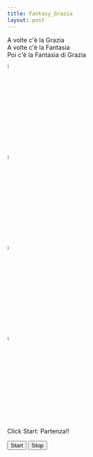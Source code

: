```yaml
---
title: Fantasy_Grazia
layout: post
---
```


A volte c'è la Grazia <br>
A volte c'è la Fantasia <br>
Poi c'è la Fantasia di Grazia

<form>
   <img src="{{site.baseurl}}/assets/imges/pold8art//grazia/g1.jpg" id="g01" style="display: auto;  width: 5%;">  
	 <p id='l3'> </p>
	    <img src="{{site.baseurl}}/assets/imges/pold8art//grazia/g2.jpg" id="g02" style="display: auto;  width: 5%;"> 
			 <p id='l4'> </p>
					    <img src="{{site.baseurl}}/assets/imges/pold8art//grazia/g4.jpg" id="g04" style="display: auto;  width: 5%;"> 
							 <p id='l5'> </p>
								    <img src="{{site.baseurl}}/assets/imges/pold8art//grazia/g5.jpg" id="g05" style="display: auto;  width: 5%;"> 
         <p>Click Start: Partenza!!</p>
         <input type = "button" value = "Start" onclick = "moveRight();" />
				   <input type = "button" value = "Stop" onclick = "stop();" />
      </form>
<div id='l2'  style="float: right;  width: 200px;"> </div>
		
  <script type = "text/javascript">
         
            var iObj1 = null;	var iObj2 = null; var iObj3 = null;	var iObj4 = null;
            var animate ; var ww = 0;
						var lj1 = 0; var out0 = 1; var lj2 = 0; var lj3 = 0; var lj4 = 0;
            
            function init() {
               iObj1= document.getElementById('g01');
               iObj1.style.position= 'relative'; 
               iObj1.style.left = '0px'; 
							 iObj2 = document.getElementById('g02');
							 iObj2.style.position= 'relative'; 
               iObj2.style.left = '0px';
							 iObj3 = document.getElementById('g04');
							 iObj3.style.position= 'relative'; 
               iObj3.style.left = '0px';
 							 iObj4 = document.getElementById('g05');
							 iObj4.style.position= 'relative'; 
               iObj4.style.left = '0px';
            }
            
            function moveRight() {
						  lj1 = Math.floor(Math.random() * 15) + 5;
							lj2 = Math.floor(Math.random() * 15) + 5;
						  lj3 = Math.floor(Math.random() * 15) + 5;
							lj4 = Math.floor(Math.random() * 15) + 5;
              iObj1.style.left = parseInt(iObj1.style.left) + lj1 + 'px';
							iObj2.style.left = parseInt(iObj2.style.left) + lj2 + 'px';
		          iObj3.style.left = parseInt(iObj3.style.left) + lj3 + 'px';
							iObj4.style.left = parseInt(iObj2.style.left) + lj4 + 'px';
                scheck() ;
							 animate = setTimeout(moveRight,100);    // call moveRight in 20msec
							 if ( out0 == 0 ) {  var r =  window.confirm("WINNER  " + ww  + "\n" + "premi F5 per iniziare");
																										if (r == true) {  clearTimeout(animate);	} else {  clearTimeout(animate);		} 
																								 }
            }    
                    
            function stop( idel ) {
               clearTimeout(animate);
							 //document.getElementById('l2').innerHTML = idel;
							 lj1=0; lj2=0; out0=0;  lj3 = 0;  lj4 = 0;
							 document.getElementById( idel ).style.position= 'absolute';
							 document.getElementById( idel ).style.width = "300";
							 document.getElementById( idel ).style.top = "40";
							 document.getElementById( idel ).style.left = '450px'; 
							
            }
                function scheck() {
								    var l1 = parseInt(iObj1.style.left);
										var l2 = parseInt(iObj2.style.left);
										var l3 = parseInt(iObj3.style.left);
										var l4 = parseInt(iObj4.style.left);
							      document.getElementById('l2').innerHTML = l1 + " km percorsi ";
							 			            if ( l1>=  700  ) { stop('g01')	;   ww = "01";} 
											else if ( l2 >=  700  ) { stop('g02');  ww = "02";}
											else if ( l3 >=  700  ) { stop('g04'); ww = "03";}
											else if ( l4 >=  700  ) { stop('g05'); ww = "04";}
								}
            window.onload = init;         
    </script>